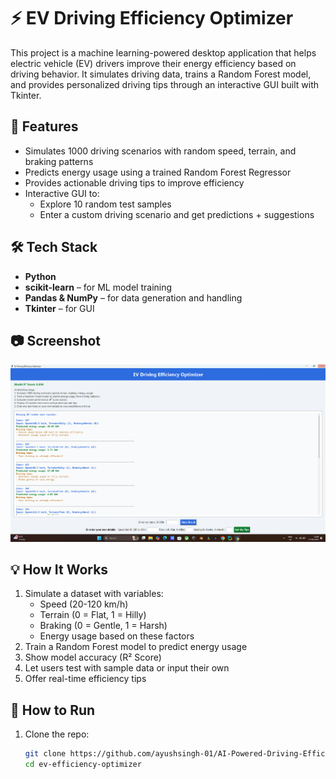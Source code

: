 # ⚡ EV Driving Efficiency Optimizer

This project is a machine learning-powered desktop application that helps electric vehicle (EV) drivers improve their energy efficiency based on driving behavior. It simulates driving data, trains a Random Forest model, and provides personalized driving tips through an interactive GUI built with Tkinter.

## 🚀 Features

- Simulates 1000 driving scenarios with random speed, terrain, and braking patterns
- Predicts energy usage using a trained Random Forest Regressor
- Provides actionable driving tips to improve efficiency
- Interactive GUI to:
  - Explore 10 random test samples
  - Enter a custom driving scenario and get predictions + suggestions

## 🛠️ Tech Stack

- **Python**
- **scikit-learn** – for ML model training
- **Pandas & NumPy** – for data generation and handling
- **Tkinter** – for GUI

## 📷 Screenshot

![screenshot](screenshot.png)

## 💡 How It Works

1. Simulate a dataset with variables:
   - Speed (20-120 km/h)
   - Terrain (0 = Flat, 1 = Hilly)
   - Braking (0 = Gentle, 1 = Harsh)
   - Energy usage based on these factors
2. Train a Random Forest model to predict energy usage
3. Show model accuracy (R² Score)
4. Let users test with sample data or input their own
5. Offer real-time efficiency tips

## 🧩 How to Run

1. Clone the repo:
   ```bash
   git clone https://github.com/ayushsingh-01/AI-Powered-Driving-Efficiency-Optimizer.git
   cd ev-efficiency-optimizer

